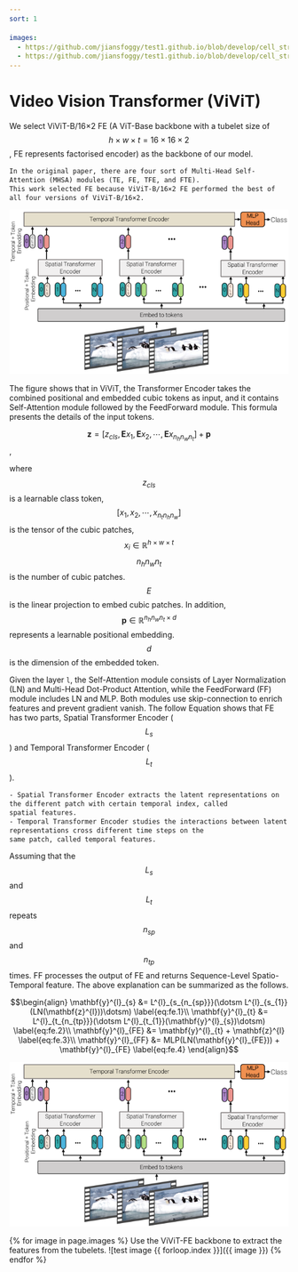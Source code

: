```yaml
---
sort: 1

images:
  - https://github.com/jiansfoggy/test1.github.io/blob/develop/cell_strct/ViViT-TE.png
  - https://github.com/jiansfoggy/test1.github.io/blob/develop/cell_strct/ViViT-FE.png
---
```


# Video Vision Transformer (ViViT)

We select ViViT-B/16×2 FE (A ViT-Base backbone with a tubelet size of $$h\times w\times t = 16\times16\times2$$, 
FE represents factorised encoder) as the backbone of our model. 

```note
In the original paper, there are four sort of Multi-Head Self-Attention (MHSA) modules (TE, FE, TFE, and FTE).
This work selected FE because ViViT-B/16×2 FE performed the best of all four versions of ViViT-B/16×2.
```

![ViViT](./ViViT-FE.png 'Backbone')

The figure shows that in ViViT, the Transformer Encoder takes the combined positional and embedded cubic tokens as input, 
and it contains Self-Attention module followed by the FeedForward module. This formula presents the details of the input tokens.

$$ \mathbf{z}=[z_{cls},\mathbf{E}x_{1},\mathbf{E}x_{2},\dotsm,\mathbf{E}x_{n_{h}n_{w}n_{t}}]+\mathbf{p}$$,

where $$z_{cls}$$ is a learnable class token, $$[x_{1},x_{2},\dotsm,x_{n_{t}n_{h}n_{w}}]$$ is the tensor of the cubic patches, 
$$x_{i}\in \mathbb{R}^{h\times w\times t}$$ $$n_{h}n_{w}n_{t}$$ is the number of cubic patches. 
$$E$$ is the linear projection to embed cubic patches. 
In addition, $$\mathbf{p}\in \mathbb{R}^{n_{h}n_{w}n_{t}\times d}$$ represents a learnable positional embedding. 
$$d$$ is the dimension of the embedded token.

Given the layer `l`, the Self-Attention module consists of Layer Normalization (LN) and Multi-Head Dot-Product Attention, 
while the FeedForward (FF) module includes LN and MLP. 
Both modules use skip-connection to enrich features and prevent gradient vanish. 
The follow Equation shows that FE has two parts, Spatial Transformer Encoder ($$L_{s}$$) and Temporal Transformer Encoder ($$L_{t}$$). 

```note
- Spatial Transformer Encoder extracts the latent representations on the different patch with certain temporal index, called
spatial features.  
- Temporal Transformer Encoder studies the interactions between latent representations cross different time steps on the
same patch, called temporal features. 
```

Assuming that the $$L_{s}$$ and $$L_{t}$$ repeats $$n_{sp}$$ and $$n_{tp}$$ times. 
FF processes the output of FE and returns Sequence-Level Spatio-Temporal feature. 
The above explanation can be summarized as the follows.

$$\begin{align}
\mathbf{y}^{l}_{s} &= L^{l}_{s_{n_{sp}}}(\dotsm L^{l}_{s_{1}}(LN(\mathbf{z}^{l}))\dotsm) \label{eq:fe.1}\\
\mathbf{y}^{l}_{t} &= L^{l}_{t_{n_{tp}}}(\dotsm L^{l}_{t_{1}}(\mathbf{y}^{l}_{s})\dotsm) \label{eq:fe.2}\\
\mathbf{y}^{l}_{FE} &= \mathbf{y}^{l}_{t} + \mathbf{z}^{l} \label{eq:fe.3}\\
\mathbf{y}^{l}_{FF} &= MLP(LN(\mathbf{y}^{l}_{FE})) + \mathbf{y}^{l}_{FE} \label{eq:fe.4}
\end{align}$$



<p align="center" width="100%">
    <img src="./ViViT-FE.png">
</p>

{% for image in page.images %}
Use the ViViT-FE backbone to extract the features from the tubelets.
![test image {{ forloop.index }}]({{ image }})
{% endfor %}
